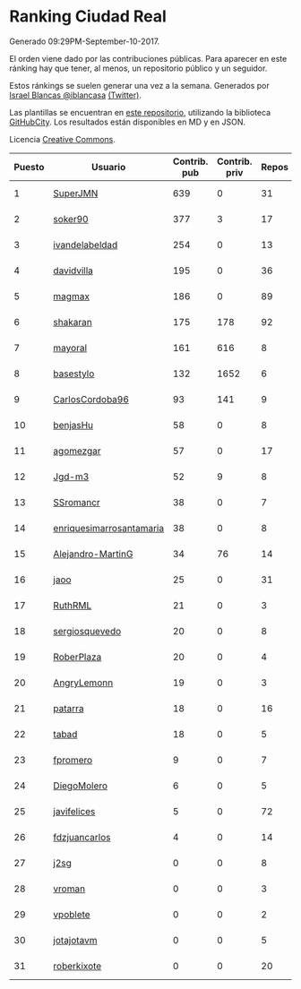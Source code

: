 # Ranking Ciudad Real

Generado 09:29PM-September-10-2017.

El orden viene dado por las contribuciones públicas. Para aparecer en este ránking hay que tener, al menos, un repositorio público y un seguidor.

Estos ránkings se suelen generar una vez a la semana. Generados por [Israel Blancas @iblancasa](https://github.com/iblancasa/) [(Twitter)](https://twitter.com/iblancasa).

Las plantillas se encuentran en [este repositorio](https://github.com/iblancasa/GH-Spanish-Ranking), utilizando la biblioteca [GitHubCity](https://github.com/iblancasa/GitHubCity). Los resultados están disponibles en MD y en JSON.

Licencia [Creative Commons](https://creativecommons.org/licenses/by/4.0/).

| Puesto   |  Usuario  | Contrib. pub | Contrib. priv |Repos| Followers | Desde |  Avatar  |
|----------|-----------|--------------|---------------|-----|-----------|-------|----------|
|1|[SuperJMN](https://github.com/SuperJMN)|639|0|31|29|2012-12-23|![SuperJMN](https://avatars3.githubusercontent.com/u/3109851)|
|2|[soker90](https://github.com/soker90)|377|3|17|5|2014-08-03|![soker90](https://avatars3.githubusercontent.com/u/8345188)|
|3|[ivandelabeldad](https://github.com/ivandelabeldad)|254|0|13|4|2014-12-27|![ivandelabeldad](https://avatars0.githubusercontent.com/u/10326536)|
|4|[davidvilla](https://github.com/davidvilla)|195|0|36|14|2011-06-08|![davidvilla](https://avatars1.githubusercontent.com/u/838459)|
|5|[magmax](https://github.com/magmax)|186|0|89|37|2011-01-26|![magmax](https://avatars0.githubusercontent.com/u/584026)|
|6|[shakaran](https://github.com/shakaran)|175|178|92|21|2008-06-19|![shakaran](https://avatars3.githubusercontent.com/u/14254)|
|7|[mayoral](https://github.com/mayoral)|161|616|8|28|2008-04-06|![mayoral](https://avatars3.githubusercontent.com/u/5371)|
|8|[basestylo](https://github.com/basestylo)|132|1652|6|8|2015-03-16|![basestylo](https://avatars2.githubusercontent.com/u/11503528)|
|9|[CarlosCordoba96](https://github.com/CarlosCordoba96)|93|141|9|11|2016-09-28|![CarlosCordoba96](https://avatars0.githubusercontent.com/u/22503199)|
|10|[benjasHu](https://github.com/benjasHu)|58|0|8|3|2014-09-28|![benjasHu](https://avatars1.githubusercontent.com/u/8950146)|
|11|[agomezgar](https://github.com/agomezgar)|57|0|17|12|2015-02-18|![agomezgar](https://avatars3.githubusercontent.com/u/11057399)|
|12|[Jgd-m3](https://github.com/Jgd-m3)|52|9|8|2|2017-03-21|![Jgd-m3](https://avatars0.githubusercontent.com/u/26570829)|
|13|[SSromancr](https://github.com/SSromancr)|38|0|7|2|2017-02-27|![SSromancr](https://avatars2.githubusercontent.com/u/26056669)|
|14|[enriquesimarrosantamaria](https://github.com/enriquesimarrosantamaria)|38|0|8|3|2015-10-19|![enriquesimarrosantamaria](https://avatars3.githubusercontent.com/u/15198291)|
|15|[Alejandro-MartinG](https://github.com/Alejandro-MartinG)|34|76|14|3|2015-09-05|![Alejandro-MartinG](https://avatars1.githubusercontent.com/u/14140693)|
|16|[jaoo](https://github.com/jaoo)|25|0|31|8|2011-03-25|![jaoo](https://avatars0.githubusercontent.com/u/690184)|
|17|[RuthRML](https://github.com/RuthRML)|21|0|3|4|2016-09-28|![RuthRML](https://avatars3.githubusercontent.com/u/22493098)|
|18|[sergiosquevedo](https://github.com/sergiosquevedo)|20|0|8|13|2012-04-28|![sergiosquevedo](https://avatars0.githubusercontent.com/u/1688176)|
|19|[RoberPlaza](https://github.com/RoberPlaza)|20|0|4|3|2016-12-07|![RoberPlaza](https://avatars0.githubusercontent.com/u/24433548)|
|20|[AngryLemonn](https://github.com/AngryLemonn)|19|0|3|7|2014-02-19|![AngryLemonn](https://avatars1.githubusercontent.com/u/6731364)|
|21|[patarra](https://github.com/patarra)|18|0|16|4|2012-09-04|![patarra](https://avatars2.githubusercontent.com/u/2276101)|
|22|[tabad](https://github.com/tabad)|18|0|5|4|2012-08-20|![tabad](https://avatars1.githubusercontent.com/u/2183103)|
|23|[fpromero](https://github.com/fpromero)|9|0|7|2|2014-11-06|![fpromero](https://avatars0.githubusercontent.com/u/9592895)|
|24|[DiegoMolero](https://github.com/DiegoMolero)|6|0|5|2|2015-09-28|![DiegoMolero](https://avatars1.githubusercontent.com/u/14870400)|
|25|[javifelices](https://github.com/javifelices)|5|0|72|11|2013-02-24|![javifelices](https://avatars0.githubusercontent.com/u/3685015)|
|26|[fdzjuancarlos](https://github.com/fdzjuancarlos)|4|0|14|2|2013-09-27|![fdzjuancarlos](https://avatars0.githubusercontent.com/u/5560118)|
|27|[j2sg](https://github.com/j2sg)|0|0|8|2|2011-03-18|![j2sg](https://avatars0.githubusercontent.com/u/677220)|
|28|[vroman](https://github.com/vroman)|0|0|3|8|2009-01-09|![vroman](https://avatars0.githubusercontent.com/u/45230)|
|29|[vpoblete](https://github.com/vpoblete)|0|0|2|2|2012-08-23|![vpoblete](https://avatars2.githubusercontent.com/u/2203544)|
|30|[jotajotavm](https://github.com/jotajotavm)|0|0|5|48|2013-12-10|![jotajotavm](https://avatars0.githubusercontent.com/u/6154935)|
|31|[roberkixote](https://github.com/roberkixote)|0|0|20|3|2011-02-10|![roberkixote](https://avatars0.githubusercontent.com/u/610447)|
